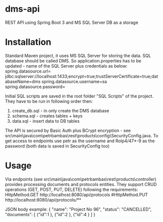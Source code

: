 # dms-api
REST API using Spring Boot 3 and MS SQL Server DB as a storage

# Installation
Standard Maven project, it uses MS SQL Server for storing the data. SQL database should be called DMS. So application.properties has to be updated - name of the SQL Server plus credentials as below:
spring.datasource.url= jdbc:sqlserver://localhost:1433;encrypt=true;trustServerCertificate=true;databaseName=dms
spring.datasource.username=sa
spring.datasource.password=

Initial SQL scripts are saved in the root folder "SQL Scripts" of the project. They have to be run in following order then: 
1. create_db.sql - in only create the DMS database
2. schema.sql - creates tables + keys
3. data.sql - insert data to DB tables

The API is secured by Basic Auth plus BCrypt encryption - see src\main\java\com\petrbambas\rest\products\config\SecurityConfig.java. To get access to endpoints use petr as the username and Rolp4/47*-9 as the password (both data is saved in SecurityConfig too)

# Usage
Via endpoints (see src\main\java\com\petrbambas\rest\products\controller) provides processing documents and protocols entities. They support CRUD operations (GET, POST, PUT, DELETE) following the requirements:
  HttpMethod.GET http://localhost:8080/api/protocols
#HttpMethod.PUT http://localhost:8080/api/protocols/**

 JSON body example:
 {
    "name": "Project No 96",
    "status": "CANCELLED",
    "documents": [
        {"id":1 
        },
        {"id":2
        },
        {"id":4
        }
    ]
}
